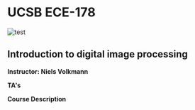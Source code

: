 # UCSB ECE-178 


![test](https://www.dropbox.com/scl/fi/kr92305nlq6zj3hza5i3b/banner.jpg?rlkey=h4xw2nfvzwjuwvmzwy203nfor&dl=0)

## Introduction to digital image processing
**Instructor: Niels Volkmann**

**TA's**

**Course Description**

